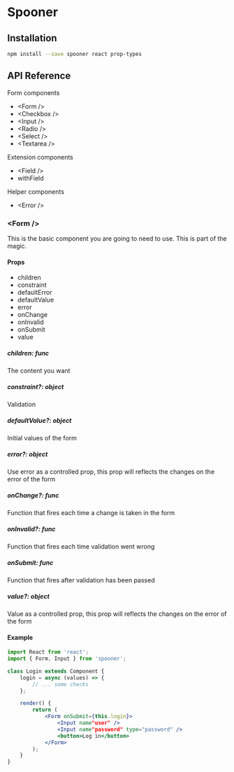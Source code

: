 # Spooner

## Installation

```bash
npm install --save spooner react prop-types
```

## API Reference

Form components
* &lt;Form /&gt;
* &lt;Checkbox /&gt;
* &lt;Input /&gt;
* &lt;Radio /&gt;
* &lt;Select /&gt;
* &lt;Textarea /&gt;

Extension components
* &lt;Field /&gt;
* withField

Helper components
* &lt;Error /&gt;


### &lt;Form /&gt;

This is the basic component you are going to need to use. This is part of the 
magic.

#### Props
* children
* constraint
* defaultError
* defaultValue
* error
* onChange
* onInvalid
* onSubmit
* value

##### children: func
The content you want

##### constraint?: object
Validation

##### defaultValue?: object
Initial values of the form

##### error?: object
Use error as a controlled prop, this prop will reflects the changes on the error of the form

##### onChange?: func
Function that fires each time a change is taken in the form

##### onInvalid?: func
Function that fires each time validation went wrong

##### onSubmit: func
Function that fires after validation has been passed

##### value?: object
Value as a controlled prop, this prop will reflects the changes on the error of the form

#### Example
```jsx
import React from 'react';
import { Form, Input } from 'spooner';

class Login extends Component {
    login = async (values) => {
        // ... some checks
    };

    render() {
        return (
            <Form onSubmit={this.login}>
                <Input name"user" />
                <Input name"password" type="password" />
                <button>Log in</button>
            </Form>
        );
    }
}
```
